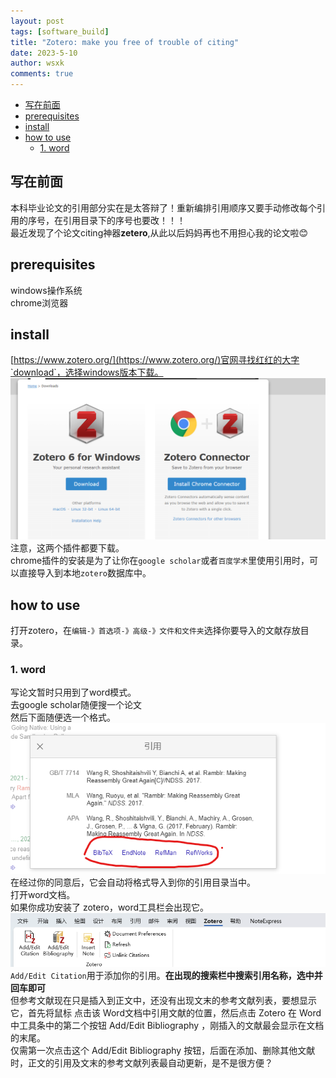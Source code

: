 ```yaml
---
layout: post
tags: [software_build]
title: "Zotero: make you free of trouble of citing"
date: 2023-5-10
author: wsxk
comments: true
---
```


- [写在前面](#写在前面)
- [prerequisites](#prerequisites)
- [install](#install)
- [how to use](#how-to-use)
  - [1. word](#1-word)


## 写在前面<br>
本科毕业论文的引用部分实在是太答辩了！重新编排引用顺序又要手动修改每个引用的序号，在引用目录下的序号也要改！！！<br>
最近发现了个论文citing神器**zetero**,从此以后妈妈再也不用担心我的论文啦😊<br>

## prerequisites<br>
windows操作系统<br>
chrome浏览器<br>

## install<br>
[https://www.zotero.org/](https://www.zotero.org/)官网寻找红红的大字`download`，选择windows版本下载。<br>
![](https://raw.githubusercontent.com/wsxk/wsxk_pictures/main/2023-4-27-vscode_cmake/20230522114447.png)
注意，这两个插件都要下载。<br>
chrome插件的安装是为了让你在`google scholar`或者`百度学术`里使用引用时，可以直接导入到本地`zotero`数据库中。<br>

## how to use<br>
打开zotero，在`编辑-》首选项-》高级-》文件和文件夹`选择你要导入的文献存放目录。<br>
### 1. word<br>
写论文暂时只用到了word模式。<br>
去google scholar随便搜一个论文<br>
然后下面随便选一个格式。<br>
![](https://raw.githubusercontent.com/wsxk/wsxk_pictures/main/2023-4-27-vscode_cmake/20230522115055.png)
在经过你的同意后，它会自动将格式导入到你的引用目录当中。<br>
打开word文档。<br>
如果你成功安装了 zotero，word工具栏会出现它。<br>
![](https://raw.githubusercontent.com/wsxk/wsxk_pictures/main/2023-4-27-vscode_cmake/20230522115211.png)<br>
`Add/Edit Citation`用于添加你的引用。**在出现的搜索栏中搜索引用名称，选中并回车即可**<br>
但参考文献现在只是插入到正文中，还没有出现文末的参考文献列表，要想显示它，首先将鼠标
点击该 Word文档中引用文献的位置，然后点击 Zotero 在 Word 中工具条中的第二个按钮 Add/Edit Bibliography ，刚插入的文献最会显示在文档的末尾。<br>
仅需第一次点击这个 Add/Edit Bibliography 按钮，后面在添加、删除其他文献时，正文的引用及文末的参考文献列表最自动更新，是不是很方便？